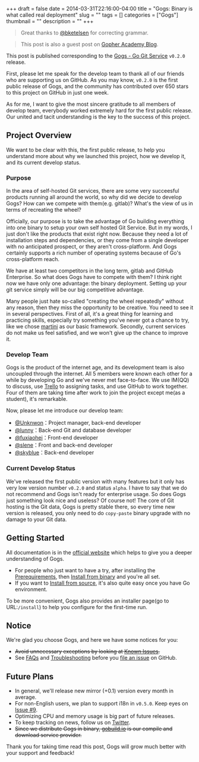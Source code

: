 +++ 
draft = false
date = 2014-03-31T22:16:00-04:00
title = "Gogs: Binary is what called real deployment"
slug = "" 
tags = []
categories = ["Gogs"]
thumbnail = "<no value>"
description = ""
+++

> Great thanks to [@bketelsen](https://twitter.com/bketelsen) for correcting grammar.

> This post is also a guest post on [Gopher Academy Blog](http://blog.gopheracademy.com/gogs-v0.2.0).

This post is published corresponding to the [Gogs - Go Git Service](https://github.com/gogs/gogs) `v0.2.0` release.

First, please let me speak for the develop team to thank all of our friends who are supporting us on GitHub. As you may know, `v0.2.0` is the first public release of Gogs, and the community has contributed over 650 stars to this project on GitHub in just one week.

As for me, I want to give the most sincere gratitude to all members of develop team, everybody worked extremely hard for the first public release. Our united and tacit understanding is the key to the success of this project.

## Project Overview

We want to be clear with this, the first public release, to help you understand more about why we launched this project, how we develop it, and its current develop status.

### Purpose

In the area of self-hosted Git services, there are some very succeesful products running all around the world, so why did we decide to develop Gogs? How can we compete with them(e.g. gitlab)? What's the view of us in terms of recreating the wheel?

Officially, our purpose is to take the advantage of Go building everything into one binary to setup your own self hosted Git Service. But in my words, I just don't like the products that exist right now. Because they need a lot of installation steps and dependencies, or they come from a single developer with no anticipated prospect, or they aren't cross-platform. And Gogs certainly supports a rich number of operating systems because of Go's cross-platform reach.

We have at least two competitors in the long term, gitlab and GitHub Enterprise. So what does Gogs have to compete with them? I think right now we have only one advantage: the binary deployment. Setting up your git service simply will be our big competitive advantage.

Many people just hate so-called "creating the wheel repeatedly" without any reason, then they miss the opportunity to be creative. You need to see it in several perspectives. First of all, it's a great thing for learning and practicing skills, especially try something you've never got a chance to try, like we chose [martini](http://martini.codegangsta.io/) as our basic framework. Secondly, current services do not make us feel satisfied, and we won't give up the chance to improve it.

### Develop Team

Gogs is the product of the internet age, and its development team is also uncoupled through the internet. All 5 members were known each other for a while by developing Go and we've never met face-to-face. We use IM(QQ) to discuss, use [Trello](https://trello.com/b/uxAoeLUl/gogs-go-git-service) to assigning tasks, and use GitHub to work together. Four of them are taking time after work to join the project except me(as a student), it's remarkable.

Now, please let me introduce our develop team:

- [@Unknwon](https://github.com/Unknwon)：Project manager, back-end developer
- [@lunny](https://github.com/lunny)：Back-end Git and database developer
- [@fuxiaohei](https://github.com/fuxiaohei)：Front-end developer
- [@slene](https://github.com/slene)：Front and back-end developer
- [@skyblue](https://github.com/shxsun)：Back-end developer

### Current Develop Status

We've released the first public version with many features but it only has very low version number `v0.2.0` and status `alpha`. I have to say that we do not recommend and Gogs isn't ready for enterprise usage. So does Gogs just something look nice and useless? Of course not! The core of Git hosting is the Git data, Gogs is pretty stable there, so every time new version is released, you only need to do `copy-paste` binary upgrade with no damage to your Git data.

## Getting Started

All documentation is in the [official website](https://gogs.io) which helps to give you a deeper understanding of Gogs.

- For people who just want to have a try, after installing the [Prerequirements](https://gogs.io/docs/installation), then [Install from binary](https://gogs.io/docs/installation/install_from_binary) and you're all set.
- If you want to [Install from source](https://gogs.io/docs/installation/install_from_source), it's also quite easy once you have Go environment.

To be more convenient, Gogs also provides an installer page(go to URL:`/install`) to help you configure for the first-time run.

## Notice

We're glad you choose Gogs, and here we have some notices for you:

- ~~Avoid  unnecessary exceptions by looking at [Known Issues](https://github.com/gogs/gogs/wiki/Known-Issues).~~
- See [FAQs](https://gogs.io/docs/intro/faqs) and [Troubleshooting](https://gogs.io/docs/intro/troubleshooting) before you [file an issue](https://github.com/gogs/gogs/issues/new) on GitHub.

## Future Plans

- In general, we'll release new mirror (+0.1) version every month in average.
- For non-English users, we plan to support i18n in `v0.5.0`. Keep eyes on [Issue #9](https://github.com/gogs/gogs/issues/9).
- Optimizing CPU and memory usage is big part of future releases.
- To keep tracking on news, follow us on [Twitter](https://twitter.com/gogservice).
- ~~Since we distribute Gogs in binary, [gobuild.io](http://gobuild.io) is our compile and download service provider.~~

Thank you for taking time read this post, Gogs will grow much better with your support and feedback!